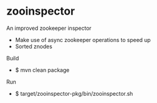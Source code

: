 zooinspector
============

An improved zookeeper inspector

- Make use of async zookeeper operations to speed up
- Sorted znodes

Build
- $ mvn clean package

Run
- $ target/zooinspector-pkg/bin/zooinspector.sh

